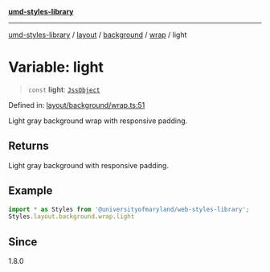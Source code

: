 [**umd-styles-library**](../../../../../../README.md)

***

[umd-styles-library](../../../../../../modules.md) / [layout](../../../../../README.md) / [background](../../../README.md) / [wrap](../README.md) / light

# Variable: light

> `const` **light**: [`JssObject`](../../../../../../utilities/namespaces/transform/type-aliases/JssObject.md)

Defined in: [layout/background/wrap.ts:51](https://github.com/UMD-Digital/design-system/blob/ada30a44686a89a90941bbd44a6f156101fc9b44/packages/styles/source/layout/background/wrap.ts#L51)

Light gray background wrap with responsive padding.

## Returns

Light gray background with responsive padding.

## Example

```typescript
import * as Styles from '@universityofmaryland/web-styles-library';
Styles.layout.background.wrap.light
```

## Since

1.8.0
